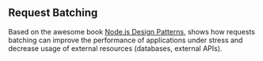 ## Request Batching

Based on the awesome book [Node.js Design Patterns](https://www.nodejsdesignpatterns.com/), shows how requests batching can improve the performance of applications under stress and decrease usage of external resources (databases, external APIs).
